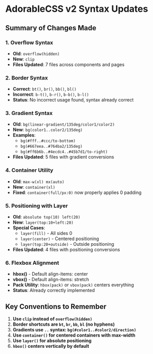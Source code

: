 # AdorableCSS v2 Syntax Updates

## Summary of Changes Made

### 1. Overflow Syntax
- **Old**: `overflow(hidden)`
- **New**: `clip`
- **Files Updated**: 7 files across components and pages

### 2. Border Syntax
- **Correct**: `bt()`, `br()`, `bb()`, `bl()`
- **Incorrect**: `b-t()`, `b-r()`, `b-b()`, `b-l()`
- **Status**: No incorrect usage found, syntax already correct

### 3. Gradient Syntax
- **Old**: `bg(linear-gradient/135deg/color1/color2)`
- **New**: `bg(color1..color2/135deg)`
- **Examples**:
  - `bg(#fff..#ccc/to-bottom)`
  - `bg(#667eea..#764ba2/135deg)`
  - `bg(#ff6b6b..#4ecdc4..#45b7d1/to-right)`
- **Files Updated**: 5 files with gradient conversions

### 4. Container Utility
- **Old**: `max-w(xl) mx(auto)`
- **New**: `container(xl)`
- **Fixed**: `container(full/px:0)` now properly applies 0 padding

### 5. Positioning with Layer
- **Old**: `absolute top(10) left(20)`
- **New**: `layer(top:10+left:20)`
- **Special Cases**:
  - `layer(fill)` - All sides 0
  - `layer(center)` - Centered positioning
  - `layer(top:20+outside)` - Outside positioning
- **Files Updated**: 4 files with positioning conversions

### 6. Flexbox Alignment
- **hbox()** - Default align-items: center
- **vbox()** - Default align-items: stretch
- **Pack Utility**: `hbox(pack)` or `vbox(pack)` centers everything
- **Status**: Already correctly implemented

## Key Conventions to Remember

1. **Use `clip` instead of `overflow(hidden)`**
2. **Border shortcuts are `bt`, `br`, `bb`, `bl` (no hyphens)**
3. **Gradients use `..` syntax: `bg(#color1..#color2/direction)`**
4. **Use `container()` for centered containers with max-width**
5. **Use `layer()` for absolute positioning**
6. **`hbox()` centers vertically by default**